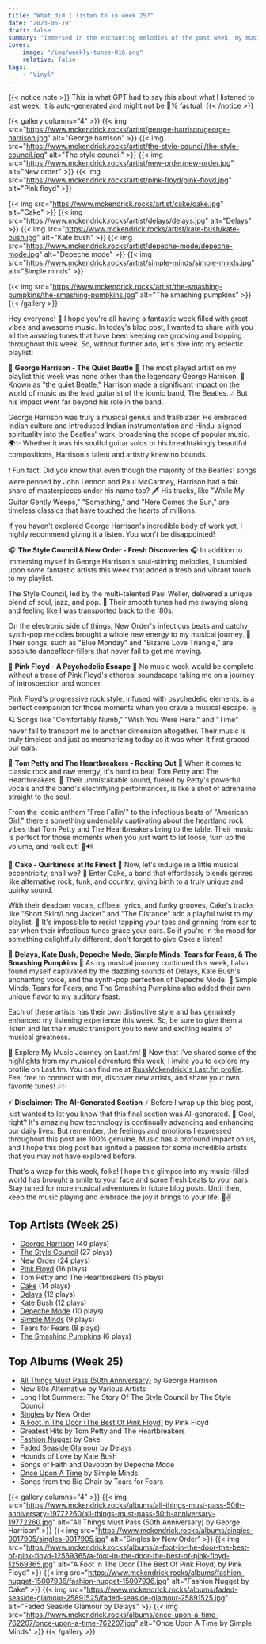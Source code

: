 ```yaml
---
title: "What did I listen to in week 25?"
date: "2023-06-19"
draft: false
summary: "Immersed in the enchanting melodies of the past week, my musical voyage led me down a path only George Harrison could forge. As notes gracefully danced upon my soul, his timeless tunes became the soundtrack of my days, infusing each moment with a touch of transcendence. Join me as I unravel the magic of Harrison in my latest blog post."
cover:
    image: "/img/weekly-tunes-016.png"
    relative: false
tags:
    - "Vinyl"
---
```


{{< notice note >}}
This is what GPT had to say this about what I listened to last week; it is auto-generated and might not be 💯% factual.
{{< /notice >}}

{{< gallery columns="4" >}}
{{< img src="https://www.mckendrick.rocks/artist/george-harrison/george-harrison.jpg" alt="George harrison" >}}
{{< img src="https://www.mckendrick.rocks/artist/the-style-council/the-style-council.jpg" alt="The style council" >}}
{{< img src="https://www.mckendrick.rocks/artist/new-order/new-order.jpg" alt="New order" >}}
{{< img src="https://www.mckendrick.rocks/artist/pink-floyd/pink-floyd.jpg" alt="Pink floyd" >}}

{{< img src="https://www.mckendrick.rocks/artist/cake/cake.jpg" alt="Cake" >}}
{{< img src="https://www.mckendrick.rocks/artist/delays/delays.jpg" alt="Delays" >}}
{{< img src="https://www.mckendrick.rocks/artist/kate-bush/kate-bush.jpg" alt="Kate bush" >}}
{{< img src="https://www.mckendrick.rocks/artist/depeche-mode/depeche-mode.jpg" alt="Depeche mode" >}}
{{< img src="https://www.mckendrick.rocks/artist/simple-minds/simple-minds.jpg" alt="Simple minds" >}}

{{< img src="https://www.mckendrick.rocks/artist/the-smashing-pumpkins/the-smashing-pumpkins.jpg" alt="The smashing pumpkins" >}}{{< /gallery >}}

Hey everyone! 👋 I hope you're all having a fantastic week filled with great vibes and awesome music. In today's blog post, I wanted to share with you all the amazing tunes that have been keeping me grooving and bopping throughout this week. So, without further ado, let's dive into my eclectic playlist!

🎵 **George Harrison - The Quiet Beatle** 🎵
The most played artist on my playlist this week was none other than the legendary George Harrison. 🎸 Known as "the quiet Beatle," Harrison made a significant impact on the world of music as the lead guitarist of the iconic band, The Beatles. 🎶 But his impact went far beyond his role in the band.

George Harrison was truly a musical genius and trailblazer. He embraced Indian culture and introduced Indian instrumentation and Hindu-aligned spirituality into the Beatles' work, broadening the scope of popular music. 🌍✨ Whether it was his soulful guitar solos or his breathtakingly beautiful compositions, Harrison's talent and artistry knew no bounds.

❗ Fun fact: Did you know that even though the majority of the Beatles' songs were penned by John Lennon and Paul McCartney, Harrison had a fair share of masterpieces under his name too? 🖋️ His tracks, like "While My Guitar Gently Weeps," "Something," and "Here Comes the Sun," are timeless classics that have touched the hearts of millions.

If you haven't explored George Harrison's incredible body of work yet, I highly recommend giving it a listen. You won't be disappointed!

🎧 **The Style Council & New Order - Fresh Discoveries** 🎧
In addition to immersing myself in George Harrison's soul-stirring melodies, I stumbled upon some fantastic artists this week that added a fresh and vibrant touch to my playlist.

The Style Council, led by the multi-talented Paul Weller, delivered a unique blend of soul, jazz, and pop. 🎷 Their smooth tunes had me swaying along and feeling like I was transported back to the '80s.

On the electronic side of things, New Order's infectious beats and catchy synth-pop melodies brought a whole new energy to my musical journey. 💃 Their songs, such as "Blue Monday" and "Bizarre Love Triangle," are absolute dancefloor-fillers that never fail to get me moving.

🌈 **Pink Floyd - A Psychedelic Escape** 🌈
No music week would be complete without a trace of Pink Floyd's ethereal soundscape taking me on a journey of introspection and wonder.

Pink Floyd's progressive rock style, infused with psychedelic elements, is a perfect companion for those moments when you crave a musical escape. 🛸🪐 Songs like "Comfortably Numb," "Wish You Were Here," and "Time" never fail to transport me to another dimension altogether. Their music is truly timeless and just as mesmerizing today as it was when it first graced our ears.

🚀 **Tom Petty and The Heartbreakers - Rocking Out** 🚀
When it comes to classic rock and raw energy, it's hard to beat Tom Petty and The Heartbreakers. 🎸 Their unmistakable sound, fueled by Petty's powerful vocals and the band's electrifying performances, is like a shot of adrenaline straight to the soul.

From the iconic anthem "Free Fallin'" to the infectious beats of "American Girl," there's something undeniably captivating about the heartland rock vibes that Tom Petty and The Heartbreakers bring to the table. Their music is perfect for those moments when you just want to let loose, turn up the volume, and rock out! 🤘🔊

🎂 **Cake - Quirkiness at Its Finest** 🎂
Now, let's indulge in a little musical eccentricity, shall we? 🍰 Enter Cake, a band that effortlessly blends genres like alternative rock, funk, and country, giving birth to a truly unique and quirky sound.

With their deadpan vocals, offbeat lyrics, and funky grooves, Cake's tracks like "Short Skirt/Long Jacket" and "The Distance" add a playful twist to my playlist. 🕺 It's impossible to resist tapping your toes and grinning from ear to ear when their infectious tunes grace your ears. So if you're in the mood for something delightfully different, don't forget to give Cake a listen!

🌺 **Delays, Kate Bush, Depeche Mode, Simple Minds, Tears for Fears, & The Smashing Pumpkins** 🌺
As my musical journey continued this week, I also found myself captivated by the dazzling sounds of Delays, Kate Bush's enchanting voice, and the synth-pop perfection of Depeche Mode. 🌸 Simple Minds, Tears for Fears, and The Smashing Pumpkins also added their own unique flavor to my auditory feast.

Each of these artists has their own distinctive style and has genuinely enhanced my listening experience this week. So, be sure to give them a listen and let their music transport you to new and exciting realms of musical greatness.

🌟 Explore My Music Journey on Last.fm! 🌟
Now that I've shared some of the highlights from my musical adventure this week, I invite you to explore my profile on Last.fm. You can find me at [RussMckendrick's Last.fm profile](https://www.last.fm/user/RussMckendrick). Feel free to connect with me, discover new artists, and share your own favorite tunes! 🎶✨

⚡ **Disclaimer: The AI-Generated Section** ⚡
Before I wrap up this blog post, I just wanted to let you know that this final section was AI-generated. 🤖 Cool, right? It's amazing how technology is continually advancing and enhancing our daily lives. But remember, the feelings and emotions I expressed throughout this post are 100% genuine. Music has a profound impact on us, and I hope this blog post has ignited a passion for some incredible artists that you may not have explored before.

That's a wrap for this week, folks! I hope this glimpse into my music-filled world has brought a smile to your face and some fresh beats to your ears. Stay tuned for more musical adventures in future blog posts. Until then, keep the music playing and embrace the joy it brings to your life. 🎵✌️

## Top Artists (Week 25)

- [George Harrison](https://www.mckendrick.rocks/artist/george-harrison/) (40 plays)
- [The Style Council](https://www.mckendrick.rocks/artist/the-style-council/) (27 plays)
- [New Order](https://www.mckendrick.rocks/artist/new-order/) (24 plays)
- [Pink Floyd](https://www.mckendrick.rocks/artist/pink-floyd/) (16 plays)
- Tom Petty and The Heartbreakers (15 plays)
- [Cake](https://www.mckendrick.rocks/artist/cake/) (14 plays)
- [Delays](https://www.mckendrick.rocks/artist/delays/) (12 plays)
- [Kate Bush](https://www.mckendrick.rocks/artist/kate-bush/) (12 plays)
- [Depeche Mode](https://www.mckendrick.rocks/artist/depeche-mode/) (10 plays)
- [Simple Minds](https://www.mckendrick.rocks/artist/simple-minds/) (9 plays)
- Tears for Fears (8 plays)
- [The Smashing Pumpkins](https://www.mckendrick.rocks/artist/the-smashing-pumpkins/) (6 plays)


## Top Albums (Week 25)

- [All Things Must Pass (50th Anniversary)](https://www.mckendrick.rocks/albums/all-things-must-pass-50th-anniversary-19772260/) by George Harrison
- Now 80s Alternative by Various Artists
- Long Hot Summers: The Story Of The Style Council by The Style Council
- [Singles](https://www.mckendrick.rocks/albums/singles-9017905/) by New Order
- [A Foot In The Door (The Best Of Pink Floyd)](https://www.mckendrick.rocks/albums/a-foot-in-the-door-the-best-of-pink-floyd-12569365/) by Pink Floyd
- Greatest Hits by Tom Petty and The Heartbreakers
- [Fashion Nugget](https://www.mckendrick.rocks/albums/fashion-nugget-15007936/) by Cake
- [Faded Seaside Glamour](https://www.mckendrick.rocks/albums/faded-seaside-glamour-25891525/) by Delays
- Hounds of Love by Kate Bush
- Songs of Faith and Devotion by Depeche Mode
- [Once Upon A Time](https://www.mckendrick.rocks/albums/once-upon-a-time-762207/) by Simple Minds
- Songs from the Big Chair by Tears for Fears


{{< gallery columns="4" >}}
{{< img src="https://www.mckendrick.rocks/albums/all-things-must-pass-50th-anniversary-19772260/all-things-must-pass-50th-anniversary-19772260.jpg" alt="All Things Must Pass (50th Anniversary) by George Harrison" >}}
{{< img src="https://www.mckendrick.rocks/albums/singles-9017905/singles-9017905.jpg" alt="Singles by New Order" >}}
{{< img src="https://www.mckendrick.rocks/albums/a-foot-in-the-door-the-best-of-pink-floyd-12569365/a-foot-in-the-door-the-best-of-pink-floyd-12569365.jpg" alt="A Foot In The Door (The Best Of Pink Floyd) by Pink Floyd" >}}
{{< img src="https://www.mckendrick.rocks/albums/fashion-nugget-15007936/fashion-nugget-15007936.jpg" alt="Fashion Nugget by Cake" >}}
{{< img src="https://www.mckendrick.rocks/albums/faded-seaside-glamour-25891525/faded-seaside-glamour-25891525.jpg" alt="Faded Seaside Glamour by Delays" >}}
{{< img src="https://www.mckendrick.rocks/albums/once-upon-a-time-762207/once-upon-a-time-762207.jpg" alt="Once Upon A Time by Simple Minds" >}}
{{< /gallery >}}